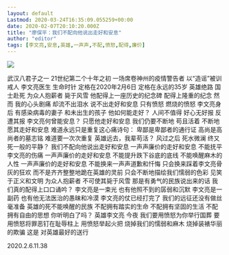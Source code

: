 ```yaml
---
layout: default
Lastmod: 2020-03-24T16:35:09.055259+00:00
date: 2020-02-07T20:10:20.000Z
title: "廖保平：我们不配向他说出走好和安息"
author: "editor"
tags: [李文亮,安息,英雄,一声声,不配,愤怒,配得,廉价]
---
```


![](https://images.weserv.nl/?url=https%3A//www.chinesepen.org/wp-content/uploads/2020/02/%E6%AD%A6%E6%B1%89%E8%82%BA%E7%82%8E87%E6%9D%8E%E6%96%87%E4%BA%AE-600x800.jpg)

武汉八君子之一 21世纪第二个十年之初 一场席卷神州的疫情警告者 以“造谣”被训戒人 李文亮医生 生命时针 定格在2020年2月6日 定格在永远的35岁 英雄绝路 国士赴死 为众人抱薪者 毙于风雪 他配得上一座历史的纪念碑 配得上隆重的纪念 然而 我的心头剧痛 却流不出泪水 说不出走好和安息 只有愤怒 燃烧的愤怒 李文亮身后 有感染病毒的妻子 和未出生的孩子 他如何能走好？ 人间不值得 好心无好报 反遭其报 李文亮何曾能安息？ 只愿他走好和安息 我们仍要不断地 苟且活着 不断地愿其走好和安息 难道永远只是重复这心痛诗句： 卑鄙是卑鄙者的通行证 高尚是高尚者的墓志铭 难道要一次次重复 英雄远去，我辈苟活？ 风过之后 死水微澜 终又死一般的平静？ 我们不配向他说出走好和安息 一声声廉价的走好和安息 不能抚平李文亮的伤痛 一声声廉价的走好和安息 不能提升跌下谷底的底线 不能唤醒麻木的人性 一声声廉价的走好和安息 不能换来一声声道歉和忏悔 只会换来踩着李文亮骨灰的狂欢 而不是齐齐整整地跪在英雄的灵前 只会不断地描绘我们懦弱的色彩 见笑于正义和文明 为众人抱薪者 不可使其毙于风雪 那是有勇气的民族说出来的话 我们真的配得上口口诵吟？ 李文亮是一束光 也有他照不到的孱弱和沉默 李文亮是一副药 也有他无法医治的愚昧和冷漠 李文亮的仗已经打完了 我们的远征还没有做丝毫准备 英雄的死不能唤醒的民族 不配拥有踏实的生命 不配拥有坚固的生活 不配拥有自由的思想 你听明白了吗？ 英雄李文亮 今夜 我们要用愤怒为你举行国葬 要用愤怒将罪恶钉在耻辱柱上 用愤怒举起火把 烧掉我们的懦弱和麻木 烧掉装裱华丽的欺骗 这是 对英雄最好的送行

2020.2.6.11.38

